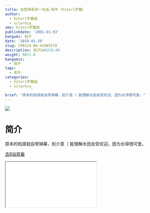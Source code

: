 ```yaml
---
title: 女性特有的一句话-和牛（hitori字幕）
author:
  - hitori字幕组
  - sclarkca_
zmz: hitori字幕组
publishdate: '2001-01-03'
bangumi: 段子
date: '2019-01-29'
slug: 190129-NA-41985570
description: 段子&#8226;NA
weight: 9871.0
bangumis:
  - 段子
tags:
  - 和牛
categories:
  - hitori字幕组
  - sclarkca_

brief: "原本的档源就自带弹幕，别介意（ 能理解水田会受欢迎，因为长得很可爱。"
---
```

![](https://i.imgur.com/11naFl3.jpg)
# 简介  
原本的档源就自带弹幕，别介意（
能理解水田会受欢迎，因为长得很可爱。  

[去B站观看](https://www.bilibili.com/video/av41985570/)
<div class ="resp-container"><iframe class="testiframe" src="//player.bilibili.com/player.html?aid=41985570"", scrolling="no", allowfullscreen="true" > </iframe></div> 
